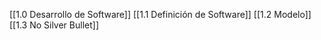 [[1.0 Desarrollo de Software]]
[[1.1 Definición de Software]]
[[1.2 Modelo]]
[[1.3 No Silver Bullet]]
